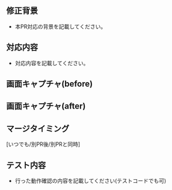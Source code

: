 ## 修正背景
- 本PR対応の背景を記載してください。
## 対応内容
- 対応内容を記載してください。
## 画面キャプチャ(before)

## 画面キャプチャ(after)

## マージタイミング
[いつでも/別PR後/別PRと同時]

## テスト内容
- 行った動作確認の内容を記載してください(テストコードでも可)
